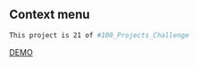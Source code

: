 ## Context menu

```bash
This project is 21 of #100_Projects_Challenge
```

[DEMO](https://100.yablonev.art/21)
